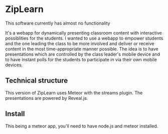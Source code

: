 # ZipLearn #
This software currently has almost no functionality

It's a webapp for dynamically presenting classroom content with interactive possiblities for the students. I wanted to use a webapp to empower students and the one leading the class to be more involved and deliver or receive content in the most time-appropriate manner possible. The idea is to have presentations which are controlled by the class leader's mobile device and to have instant polls for the students to participate in via their own mobile devices.


## Technical structure ##
This version of ZipLearn uses Meteor with the streams plugin. The presentations are powered by Reveal.js.


## Install ##
This being a meteor app, you'll need to have node.js and meteor installed.
